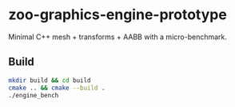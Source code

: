 # zoo-graphics-engine-prototype
Minimal C++ mesh + transforms + AABB with a micro-benchmark.

## Build
```bash
mkdir build && cd build
cmake .. && cmake --build .
./engine_bench
```

